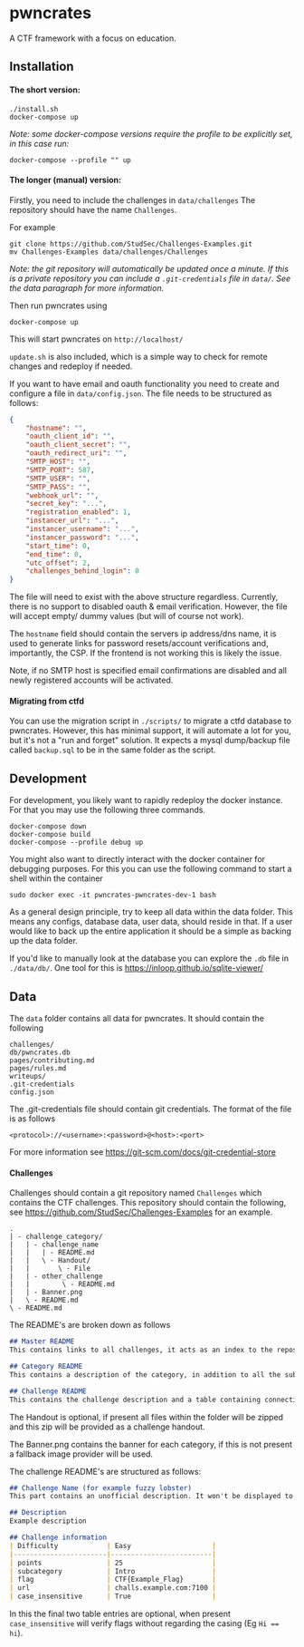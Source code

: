 # pwncrates
A CTF framework with a focus on education.


## Installation
#### The short version:

```commandline
./install.sh
docker-compose up
```
_Note: some docker-compose versions require the profile to be explicitly set, in this case run:_
```commandline
docker-compose --profile "" up
```

#### The longer (manual) version:
Firstly, you need to include the challenges in `data/challenges`
The repository should have the name `Challenges`.

For example
```commandline
git clone https://github.com/StudSec/Challenges-Examples.git 
mv Challenges-Examples data/challenges/Challenges
```

*Note: the git repository will automatically be updated
once a minute. If this is a private repository you can include
a `.git-credentials` file in `data/`. See the data paragraph for more information.*

Then run pwncrates using
```commandline
docker-compose up
```
This will start pwncrates on `http://localhost/`

`update.sh` is also included, which is a simple way to check for remote changes and redeploy if needed.

If you want to have email and oauth functionality you need to create and configure a file in `data/config.json`.
The file needs to be structured as follows:
```json
{
    "hostname": "",
    "oauth_client_id": "",
    "oauth_client_secret": "",
    "oauth_redirect_uri": "",
    "SMTP_HOST": "",
    "SMTP_PORT": 587,
    "SMTP_USER": "",
    "SMTP_PASS": "",
    "webhook_url": "",
    "secret_key": "...",
    "registration_enabled": 1,
    "instancer_url": "...",
    "instancer_username": "...",
    "instancer_password": "...",
    "start_time": 0,
    "end_time": 0,
    "utc_offset": 2,
    "challenges_behind_login": 0
}
```

The file will need to exist with the above structure regardless. Currently, there is no support to disabled oauth & email
verification. However, the file will accept empty/ dummy values (but will of course not work).

The `hostname` field should contain the servers ip address/dns name, it is used to generate links for password 
resets/account verifications and, importantly, the CSP. If the frontend is not working this is likely the issue.

Note, if no SMTP host is specified email confirmations are disabled and all newly registered accounts will be activated.

#### Migrating from ctfd
You can use the migration script in `./scripts/` to migrate a ctfd database to pwncrates. However, this has minimal
support, it will automate a lot for you, but it's not a "run and forget" solution. It expects a mysql dump/backup file
called `backup.sql` to be in the same folder as the script.

## Development
For development, you likely want to rapidly redeploy the docker
instance. For that you may use the following three commands.
```commandline
docker-compose down
docker-compose build
docker-compose --profile debug up
```

You might also want to directly interact with the docker container for
debugging purposes. For this you can use the following command to start a
shell within the container
```commandline
sudo docker exec -it pwncrates-pwncrates-dev-1 bash
```

As a general design principle, try to keep all data within the data folder.
This means any configs, database data, user data, should reside in that. If 
a user would like to back up the entire application it should be a simple as
backing up the data folder.

If you'd like to manually look at the database you can explore the `.db` file
in `./data/db/`. One tool for this is https://inloop.github.io/sqlite-viewer/

## Data
The `data` folder contains all data for pwncrates. It should contain the
following
```commandline
challenges/
db/pwncrates.db
pages/contributing.md
pages/rules.md
writeups/
.git-credentials
config.json
```

The .git-credentials file should contain git credentials. The format of
the file is as follows
```commandline
<protocol>://<username>:<password>@<host>:<port>
```
For more information see
https://git-scm.com/docs/git-credential-store

#### Challenges
Challenges should contain a git repository named `Challenges` which contains
the CTF challenges. This repository should contain the following, see https://github.com/StudSec/Challenges-Examples for
an example.
```commandline
.
| - challenge_category/
|   | - challenge_name
|   |   | - README.md
|   |   \ - Handout/
|   |       \ - File
|   | - other_challenge
|   |        \ - README.md
|   | - Banner.png
|   \ - README.md
\ - README.md    
```
The README's are broken down as follows
```md
## Master README
This contains links to all challenges, it acts as an index to the repository.

## Category README
This contains a description of the category, in addition to all the subcategories (and their descriptions)

## Challenge README
This contains the challenge description and a table containing connection info, flag, point count, etc
```
The Handout is optional, if present all files within the folder will be zipped and this zip will be provided as
a challenge handout.

The Banner.png contains the banner for each category, if this is not present a fallback image provider will be used.

The challenge README's are structured as follows:
```md
## Challenge Name (for example fuzzy lobster)
This part contains an unofficial description. It won't be displayed to the players.

## Description
Example description

## Challenge information
| Difficulty            | Easy                    |
|-----------------------|-------------------------|
| points                | 25                      |
| subcategory           | Intro                   |
| flag                  | CTF{Example_Flag}       |
| url                   | challs.example.com:7100 |
| case_insensitive      | True                    |
```

In this the final two table entries are optional, when present `case_insensitive` will verify flags
without regarding the casing (Eg `Hi == hi`). 
